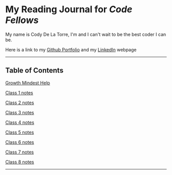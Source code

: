 # My Reading Journal for *Code Fellows*

My name is Cody De La Torre, I'm and I can't wait to be the best coder I can be.

 Here is a link to my [Github Portfolio](https://github.com/CodyDeLaTorre) and my [LinkedIn](https://www.linkedin.com/in/cody-de-la-torre/) webpage

---

## Table of Contents

[Growth Mindest Help](102/growth-mindest.md)

[Class 1 notes](102/read-1.md)

[Class 2 notes](102/read-2.md)

[Class 3 notes](102/read-3.md)

[Class 4 notes](102/read-4.md)

[Class 5 notes](102/read-5.md)

[Class 6 notes](102/read-6.md)

[Class 7 notes](102/read-7.md)

[Class 8 notes](102/read-8.md)

---
